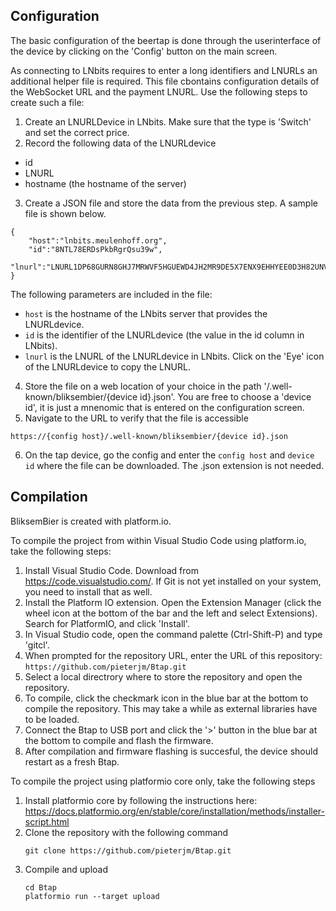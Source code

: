 

## Configuration 

The basic configuration of the beertap is done through the userinterface of the device by clicking on the 'Config' button on the main screen. 

As connecting to LNbits requires to enter a long identifiers and LNURLs an additional helper file is required. This file cbontains configuration details of the WebSocket URL and the payment LNURL. Use the following steps to create such a file:

1. Create an LNURLDevice in LNbits. Make sure that the type is 'Switch' and set the correct price. 
2. Record the following data of the LNURLdevice
  - id 
  - LNURL
  - hostname (the hostname of the server)
3. Create a JSON file and store the data from the previous step. A sample file is shown below.
```
{
    "host":"lnbits.meulenhoff.org",
    "id":"8NTL78ERDsPkbRgrQsu39w",
    "lnurl":"LNURL1DP68GURN8GHJ7MRWVF5HGUEWD4JH2MR9DE5X7ENX9EHHYEE0D3H82UNVV3JHV6TRV5HKZURF9AMRZTMVDE6HYMP08P89GNPH8PZ4Y3RN2P4KY5N8WFGHXAFN89MN7EMSD9HN6VFXWPEX7ENFWS7NQT33XGNXZMT0W4H8G0F3JTRVVM"
}
```
The following parameters are included in the file:
 - `host` is the hostname of the LNbits server that provides the LNURLdevice. 
 - `id` is the identifier of the LNURLdevice (the value in the id column in LNbits).
 - `lnurl` is the LNURL of the LNURLdevice in LNbits. Click on the 'Eye' icon of the LNURLdevice to copy the LNURL.

4. Store the file on a web location of your choice in the path '/.well-known/bliksembier/{device id}.json'. You are free to choose a 'device id', it is just a mnenomic that is entered on the configuration screen.
5. Navigate to the URL to verify that the file is accessible
```
https://{config host}/.well-known/bliksembier/{device id}.json
```
6. On the tap device, go the config and enter the `config host` and `device id` where the file can be downloaded. The .json extension is not needed. 




## Compilation

BliksemBier is created with platform.io. 

To compile the project from within Visual Studio Code using platform.io, take the following steps:

  1. Install Visual Studio Code. Download from https://code.visualstudio.com/. If Git is not yet installed on your system, you need to install that as well.
  2. Install the Platform IO extension. Open the Extension Manager (click the wheel icon at the bottom of the bar and the left and select Extensions). Search for PlatformIO, and click 'Install'.
  3. In Visual Studio code, open the command palette (Ctrl-Shift-P) and type 'gitcl'.
  4. When prompted for the repository URL, enter the URL of this repository: `https://github.com/pieterjm/Btap.git`
  5. Select a local directrory where to store the repository and open the repository.
  6. To compile, click the checkmark icon in the blue bar at the bottom to compile the repository. This may take a while as external libraries have to be loaded.
  7. Connect the Btap to USB port and click the '>' button in the blue bar at the bottom to compile and flash the firmware.
  8. After compilation and firmware flashing is succesful, the device should restart as a fresh Btap.
  
To compile the project using platformio core only, take the following steps

  1. Install platformio core by following the instructions here: https://docs.platformio.org/en/stable/core/installation/methods/installer-script.html
  2. Clone the repository with the following command
     ```
     git clone https://github.com/pieterjm/Btap.git
     ```
  3. Compile and upload
     ```
     cd Btap
     platformio run --target upload
     ```

